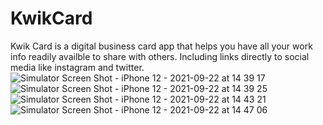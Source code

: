 # KwikCard

Kwik Card is a digital business card app that helps you have all your work info readily availble to share with others. Including links directly to social media like instagram and twitter. 
![Simulator Screen Shot - iPhone 12 - 2021-09-22 at 14 39 17](https://user-images.githubusercontent.com/71091760/136571779-9154635e-d01e-46b4-ae12-5bfee8788359.png)
![Simulator Screen Shot - iPhone 12 - 2021-09-22 at 14 39 25](https://user-images.githubusercontent.com/71091760/136571797-698f21af-8ec8-40f4-b4ec-b258416fddb8.png)
![Simulator Screen Shot - iPhone 12 - 2021-09-22 at 14 43 21](https://user-images.githubusercontent.com/71091760/136571800-749bf808-870c-4778-92f8-9ae4c80b8dde.png)
![Simulator Screen Shot - iPhone 12 - 2021-09-22 at 14 47 06](https://user-images.githubusercontent.com/71091760/136571805-e3d4161b-d8f8-4725-b63e-7d1a69ba0ca0.png)

